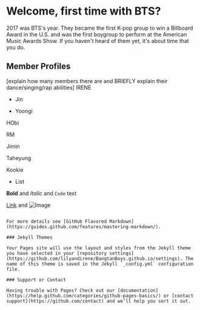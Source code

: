 # Welcome, first time with BTS?



2017 was BTS's year. They became the first K-pop group to win a Billboard Award in the U.S. and was the first boygroup to perform at the American Music Awards Show. If you haven't heard of them yet, it's about time that you do.

## Member Profiles

[explain how many members there are and BRIEFLY explain their dance/singing/rap abilities] IRENE

  - Jin
  
  - Yoongi
  
  HObi
  
  RM
  
  Jimin
  
  Taheyung
  
  Kookie
  
- List


**Bold** and _Italic_ and `Code` text

[Link](url) and ![Image](src)
```

For more details see [GitHub Flavored Markdown](https://guides.github.com/features/mastering-markdown/).

### Jekyll Themes

Your Pages site will use the layout and styles from the Jekyll theme you have selected in your [repository settings](https://github.com/lilyandirene/BangtanBoys.github.io/settings). The name of this theme is saved in the Jekyll `_config.yml` configuration file.

### Support or Contact

Having trouble with Pages? Check out our [documentation](https://help.github.com/categories/github-pages-basics/) or [contact support](https://github.com/contact) and we’ll help you sort it out.
